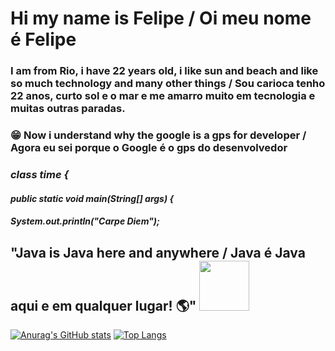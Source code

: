 # Hi my name is Felipe / Oi meu nome é Felipe
### I am from Rio, i have 22 years old, i like sun and beach and like so much technology and many other things / Sou carioca tenho 22 anos, curto sol e o mar e me amarro muito em tecnologia e muitas outras paradas.

### :grin: Now i understand why the google is a gps for developer / Agora eu sei porque o Google é o gps do desenvolvedor  

### ***class time {***
####  ***public static void main(String[] args) {***
####    ***System.out.println("Carpe Diem");***

## "Java is Java here and anywhere / Java é Java aqui e em qualquer lugar! :earth_americas:" <img src="https://user-images.githubusercontent.com/89545100/134685961-eb4c293b-c48b-48be-927e-f872430ca658.gif" width="80" height="80" /> 

[![Anurag's GitHub stats](https://github-readme-stats.vercel.app/api?username=felipecarvalhobarr)](https://github.com/anuraghazra/github-readme-stats) [![Top Langs](https://github-readme-stats.vercel.app/api/top-langs/?username=felipecarvalhobarr)](https://github.com/anuraghazra/github-readme-stats)

